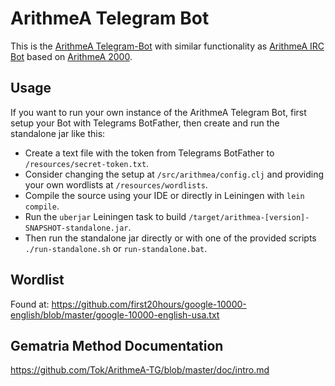 # ArithmeA Telegram Bot

This is the [ArithmeA Telegram-Bot](https://github.com/Tok/ArithmeA-TG) with similar functionality as
[ArithmeA IRC Bot](https://github.com/Tok/ArithmeA-Bot/) based on 
[ArithmeA 2000](https://github.com/Tok/ArithmeA-2000).

## Usage

If you want to run your own instance of the ArithmeA Telegram Bot, first setup your Bot with Telegrams BotFather, 
then create and run the standalone jar like this:

- Create a text file with the token from Telegrams BotFather to `/resources/secret-token.txt`.
- Consider changing the setup at `/src/arithmea/config.clj` and providing your own wordlists at `/resources/wordlists`.
- Compile the source using your IDE or directly in Leiningen with `lein compile`.
- Run the `uberjar` Leiningen task to build `/target/arithmea-[version]-SNAPSHOT-standalone.jar`.
- Then run the standalone jar directly or with one of the provided scripts `./run-standalone.sh` or `run-standalone.bat`.

## Wordlist

Found at: https://github.com/first20hours/google-10000-english/blob/master/google-10000-english-usa.txt

## Gematria Method Documentation

https://github.com/Tok/ArithmeA-TG/blob/master/doc/intro.md
